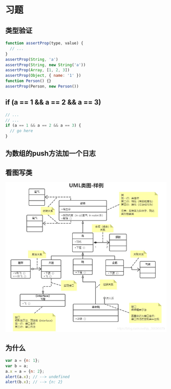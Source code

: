 
# 习题

## 类型验证

```js
function assertProp(type, value) {
  // ...
}
assertProp(String, 'a')
assertProp(String, new String('a'))
assertProp(Array, [1, 2, 3])
assertProp(Object, { name: '1' })
function Person() {}
assertProp(Person, new Person())
```

## if (a == 1 && a == 2 && a == 3)

```js
// ...
// ...
if (a == 1 && a == 2 && a == 3) {
  // go here
}
```

## 为数组的push方法加一个日志

## 看图写类

![img](./images//question.webp)

## 为什么

```js
var a = {n: 1};
var b = a;
a.x = a = {n: 2};
alert(a.x); // --> undefined
alert(b.x); // --> {n: 2}
```




